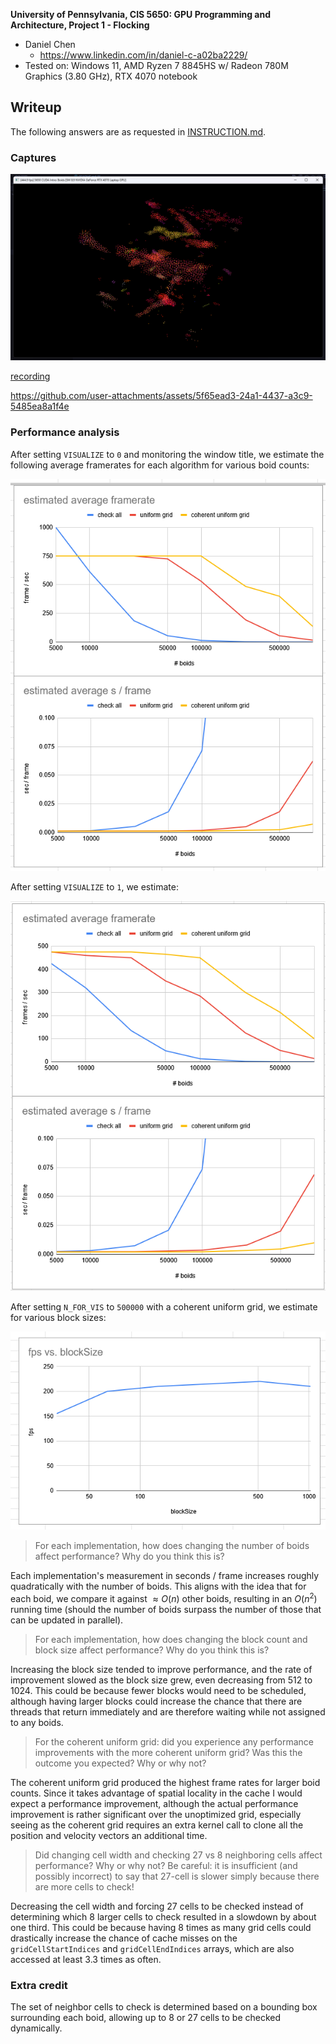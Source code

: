 **University of Pennsylvania, CIS 5650: GPU Programming and Architecture,
Project 1 - Flocking**




* Daniel Chen
  * https://www.linkedin.com/in/daniel-c-a02ba2229/
* Tested on: Windows 11, AMD Ryzen 7 8845HS w/ Radeon 780M Graphics (3.80 GHz), RTX 4070 notebook

## Writeup
The following answers are as requested in [INSTRUCTION.md](/INSTRUCTION.md).

### Captures
![screenshot](/images/scrn.png)

[recording](/images/rec.mp4)

https://github.com/user-attachments/assets/5f65ead3-24a1-4437-a3c9-5485ea8a1f4e

### Performance analysis
After setting `VISUALIZE` to `0` and monitoring the window title, we estimate the following average framerates for each algorithm for various boid counts:

![fps graphs](/images/fps.png)


After setting `VISUALIZE` to `1`, we estimate:

![fps graphs](/images/fps-vis.png)


After setting `N_FOR_VIS` to `500000` with a coherent uniform grid, we estimate for various block sizes:

![fps graphs](/images/fps-bs.png)



> For each implementation, how does changing the number of boids affect performance? Why do you think this is?

Each implementation's measurement in seconds / frame increases roughly quadratically with the number of boids. This aligns with the idea that for each boid, we compare it against $\approx O(n)$ other boids, resulting in an $O(n^2)$ running time (should the number of boids surpass the number of those that can be updated in parallel).

> For each implementation, how does changing the block count and block size affect performance? Why do you think this is?

Increasing the block size tended to improve performance, and the rate of improvement slowed as the block size grew, even decreasing from 512 to 1024. This could be because fewer blocks would need to be scheduled, although having larger blocks could increase the chance that there are threads that return immediately and are therefore waiting while not assigned to any boids.

> For the coherent uniform grid: did you experience any performance improvements with the more coherent uniform grid? Was this the outcome you expected? Why or why not?

The coherent uniform grid produced the highest frame rates for larger boid counts. Since it takes advantage of spatial locality in the cache I would expect a performance improvement, although the actual performance improvement is rather significant over the unoptimized grid, especially seeing as the coherent grid requires an extra kernel call to clone all the position and velocity vectors an additional time. 

> Did changing cell width and checking 27 vs 8 neighboring cells affect performance? Why or why not? Be careful: it is insufficient (and possibly incorrect) to say that 27-cell is slower simply because there are more cells to check!

Decreasing the cell width and forcing 27 cells to be checked instead of determining which 8 larger cells to check resulted in a slowdown by about one third. This could be because having 8 times as many grid cells could drastically increase the chance of cache misses on the `gridCellStartIndices` and `gridCellEndIndices` arrays, which are also accessed at least 3.3 times as often.


### Extra credit

The set of neighbor cells to check is determined based on a bounding box surrounding each boid, allowing up to 8 or 27 cells to be checked dynamically.
